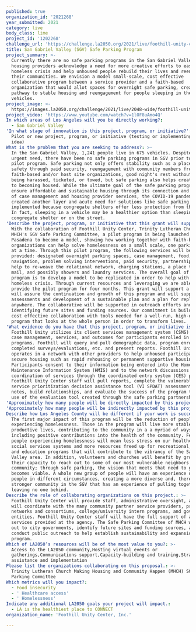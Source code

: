 ```yaml
---
published: true
organization_id: '2021268'
year_submitted: 2021
category: live
body_class: lime
project_id: '1202268'
challenge_url: 'https://challenge.la2050.org/2021/live/foothill-unity-center-inc/'
title: San Gabriel Valley (SGV) Safe Parking Program
project_summary: >-
  Currently there are no safe parking programs in the San Gabriel Valley, yet
  housing providers acknowledge a need for more creative efforts to ease the
  homeless crisis and help unhoused people rebuild their lives and reengage with
  their communities. We envision a model small-scale, cost effective
  collaborative program between a service provider and a faith-based
  organization that would allot spaces for overnight safe parking, creating a
  pathway to stable housing and reengagement for people sleeping in their
  vehicles.
project_image: >-
  https://images.la2050.org/challenge/2021/live/2048-wide/foothill-unity-center-inc.jpg
project_video: 'https://www.youtube.com/watch?v=1lOF8uAmo4Q'
In which areas of Los Angeles will you be directly working?:
  - San Gabriel Valley
'In what stage of innovation is this project, program, or initiative?': >-
  Pilot or new project, program, or initiative (testing or implementing a new
  idea)
What is the problem that you are seeking to address?: >-
  In the San Gabriel Valley, 1,241 people live in 675 vehicles. Despite the
  urgent need, there have been no safe parking programs in SGV prior to this
  pilot program. Safe parking not only offers stability such as a place to park,
  safety through paid security, reengagement with community members from the
  faith-based and/or host site organizations, good night's rest without worry of
  being harassed, ticketed, or towed, but safe parking also helps create a path
  to becoming housed. While the ultimate goal of the safe parking program is to
  ensure affordable and sustainable housing through its connection and network
  of case management and housing provider services, the COVID-19 pandemic has
  created another layer and acute need for solutions like safe parking to be
  implemented because congregate shelters offer less protection from the virus.
  In fact, sleeping in a vehicle may be a healthier option than sleeping in a
  congregate shelter or on the street.
'Describe the project, program, or initiative that this grant will support to address the problem identified.': >-
  With the collaboration of Foothill Unity Center, Trinity Lutheran Church and
  MHCH's SGV Safe Parking Committee, a pilot program is being launched in
  Pasadena to become a model, showing how working together with faith-based
  organizations can help solve homelessness on a small scale, one parking space
  at a time. Through this pilot program, the following services will be
  provided: designated overnight parking spaces, case management, food, housing
  navigation, problem solving interventions, paid security, partnerships that
  help to re-weave the relational network, charging stations, a place to receive
  mail, and possibly showers and laundry services. The overall goal of this
  program is to develop a model to be replicated in order to help with the
  homeless crisis. Through current resources and leveraging we are able to
  provide the pilot program for four months. This grant will support a team that
  will assure the continuation and growth of this program and will support the
  assessments and development of a sustainable plan and a plan for replication
  anywhere. The collaborative will be supported in outreach efforts and
  identifying future sites and funding sources. Our commitment is build a strong
  cost effective collaboration with tools needed for a well-run, high-quality
  program that looks at the whole person in order to transform lives.
'What evidence do you have that this project, program, or initiative is or will be successful, and how will you define and measure success?': >-
  Foothill Unity utilizes its client services management system (CSMS) to track
  case management, services, and outcomes for participants enrolled in its
  programs. Foothill will query and pull demographic data, program enrollments,
  completed surveys/evaluations, etc. and present reports. Foothill Unity Center
  operates in a network with other providers to help unhoused participants
  secure housing such as rapid rehousing or permanent supportive housing.
  Participants consent to their information being entered into the Homeless
  Maintenance Information System (HMIS) and to the network discussions and
  coordination of services through the coordinated entry system (CES) process.
  Foothill Unity Center staff will pull reports, complete the vulnerable index
  service prioritization decision assistance tool (VI SPDAT) assessment, enter
  notes, build relationships, and evaluate the success of the program through
  use of the evaluation tool created through the safe parking partnership.
'Approximately how many people will be directly impacted by this project, program, or initiative?': '30'
'Approximately how many people will be indirectly impacted by this project, program, or initiative?': '150'
Describe how Los Angeles County will be different if your work is successful.: >-
  The first major impact of this program will be the reduction of people
  experiencing homelessness. Those in the program will live more stable and
  productive lives, contributing to the community in a a myriad of ways
  including positive contributions into the health of the community. Fewer
  people experiencing homelessness will mean less stress on our healthcare and
  social services systems and more resources freed up for recreational, arts,
  and education programs that will contribute to the vibrancy of the San Gabriel
  Valley area. In addition, volunteers and churches will benefit by growing in
  their capacity to reach out to some of our most vulnerable neighbors of our
  community; through safe parking, the vision that meets that need to give
  becomes viable. A whole new group of people will have an experience of knowing
  people in different circumstances, creating a more diverse and, therefore,
  stronger community in the SGV that has an experience of pulling together and
  leaving no one behind.
Describe the role of collaborating organizations on this project.: >-
  Foothill Unity Center will provide staff, administrative oversight, as well
  will coordinate with the many community partner service providers, provider
  networks and consortiums, college/university intern programs, and governmental
  entities. Foothill Unity Center staff will have the full support of all
  services provided at the agency. The Safe Parking Committee of MHCH will reach
  out to city governments, identify future sites and funding sources, and
  conduct public outreach to help establish sustainability and expansion of the
  program.
Which of LA2050’s resources will be of the most value to you?: >-
  Access to the LA2050 community,Hosting virtual events or
  gatherings,Communications support,Capacity-building and training,Strategy
  assistance and implementation
Please list the organizations collaborating on this proposal.: >-
  Trinity Lutheran Church Making Housing and Community Happen (MHCH) SGV Safe
  Parking Committee
Which metrics will you impact?:
  - Food insecurity
  - ' Healthcare access'
  - ' Homelessness'
Indicate any additional LA2050 goals your project will impact.:
  - LA is the healthiest place to CONNECT
organization_name: 'Foothill Unity Center, Inc.'

---
```

